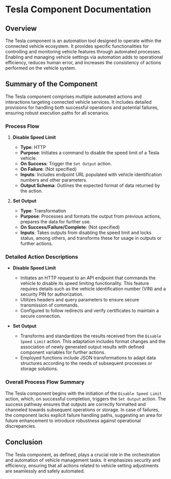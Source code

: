 # Tesla Component Documentation

## Overview
The Tesla component is an automation tool designed to operate within the connected vehicle ecosystem. It provides specific functionalities for controlling and monitoring vehicle features through automated processes. Enabling and managing vehicle settings via automation adds to operational efficiency, reduces human error, and increases the consistency of actions performed on the vehicle system.

## Summary of the Component
The Tesla component comprises multiple automated actions and interactions targeting connected vehicle services. It includes detailed provisions for handling both successful operations and potential failures, ensuring robust execution paths for all scenarios.

### Process Flow
1. **Disable Speed Limit**
   - **Type**: HTTP
   - **Purpose**: Initiates a command to disable the speed limit of a Tesla vehicle.
   - **On Success**: Trigger the `Set Output` action.
   - **On Failure**: (Not specified)
   - **Inputs**: Includes endpoint URL populated with vehicle identification numbers and other parameters.
   - **Output Schema**: Outlines the expected format of data returned by the action.

2. **Set Output**
   - **Type**: Transformation
   - **Purpose**: Processes and formats the output from previous actions, prepares the data for further use.
   - **On Success/Failure/Complete**: (Not specified)
   - **Inputs**: Takes outputs from disabling the speed limit and locks status, among others, and transforms these for usage in outputs or further actions.

### Detailed Action Descriptions
- **Disable Speed Limit**
  - Initiates an HTTP request to an API endpoint that commands the vehicle to disable its speed limiting functionality. This feature requires details such as the vehicle identification number (VIN) and a security PIN for authorization.
  - Utilizes headers and query parameters to ensure secure transmission of commands.
  - Configured to follow redirects and verify certificates to maintain a secure connection.

- **Set Output**
  - Transforms and standardizes the results received from the `Disable Speed Limit` action. This adaptation includes format changes and the association of newly generated output results with defined component variables for further actions.
  - Employed functions include JSON transformations to adapt data structures according to the needs of subsequent processes or storage solutions.

### Overall Process Flow Summary
The Tesla component begins with the initiation of the `Disable Speed Limit` action, which, on successful completion, triggers the `Set Output` action. The success pathway ensures that outputs are correctly formatted and channeled towards subsequent operations or storage. In case of failures, the component lacks explicit failure handling paths, suggesting an area for future enhancement to introduce robustness against operational discrepancies.

## Conclusion
The Tesla component, as defined, plays a crucial role in the orchestration and automation of vehicle management tasks. It emphasizes security and efficiency, ensuring that all actions related to vehicle setting adjustments are seamlessly and safely automated.

